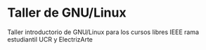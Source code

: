# Taller de GNU/Linux
Taller introductorio de GNU/Linux para los cursos libres IEEE rama estudiantil UCR y ElectrizArte
